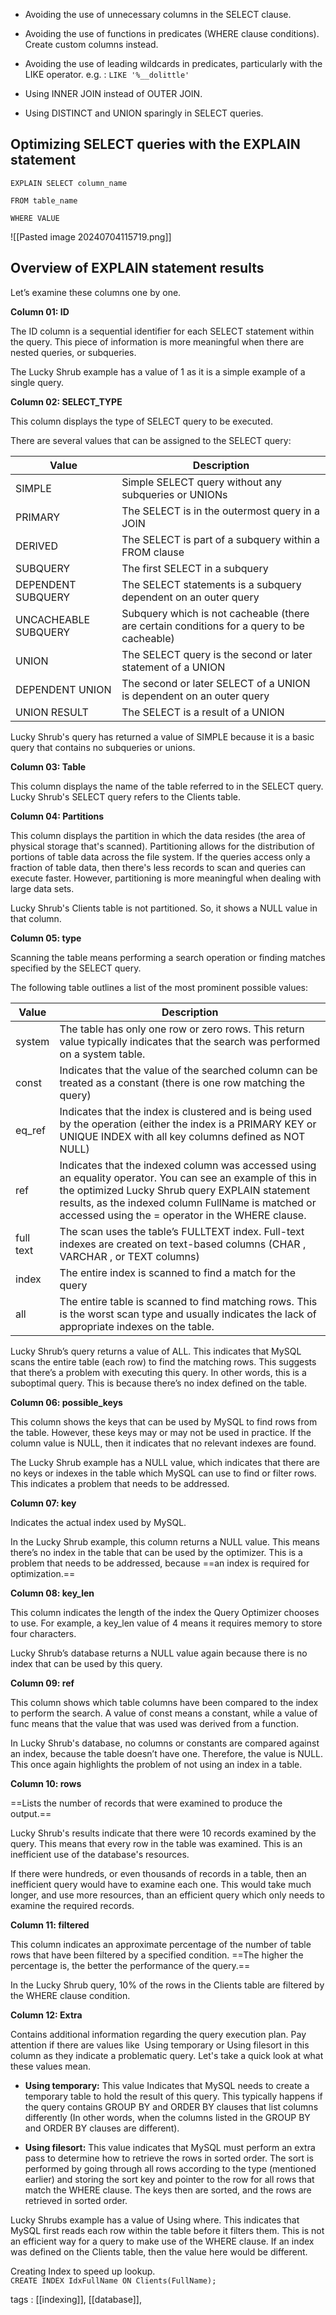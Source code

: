 - Avoiding the use of unnecessary columns in the SELECT clause.
    
- Avoiding the use of functions in predicates (WHERE clause conditions). Create custom columns instead.
    
- Avoiding the use of leading wildcards in predicates, particularly with the LIKE operator.
    e.g. : `LIKE '%__dolittle'`
- Using INNER JOIN instead of OUTER JOIN.
    
- Using DISTINCT and UNION sparingly in SELECT queries.

## **Optimizing SELECT queries with the EXPLAIN statement**

```
EXPLAIN SELECT column_name 

FROM table_name 

WHERE VALUE
```


![[Pasted image 20240704115719.png]]

## **Overview of EXPLAIN statement results**

Let’s examine these columns one by one.

**Column 01: ID**

The ID column is a sequential identifier for each SELECT statement within the query. This piece of information is more meaningful when there are nested queries, or subqueries.

The Lucky Shrub example has a value of 1 as it is a simple example of a single query.

**Column 02: SELECT_TYPE**

This column displays the type of SELECT query to be executed.

There are several values that can be assigned to the SELECT query:

|Value|Description|
|---|---|
|SIMPLE|Simple SELECT query without any subqueries or UNIONs|
|PRIMARY|The SELECT is in the outermost query in a JOIN|
|DERIVED|The SELECT is part of a subquery within a FROM clause|
|SUBQUERY|The first SELECT in a subquery|
|DEPENDENT SUBQUERY|The SELECT statements is a subquery dependent on an outer query|
|UNCACHEABLE SUBQUERY|Subquery which is not cacheable (there are certain conditions for a query to be cacheable)|
|UNION|The SELECT query is the second or later statement of a UNION|
|DEPENDENT UNION|The second or later SELECT of a UNION is dependent on an outer query|
|UNION RESULT|The SELECT is a result of a UNION|

Lucky Shrub's query has returned a value of SIMPLE because it is a basic query that contains no subqueries or unions.

**Column 03: Table**

This column displays the name of the table referred to in the SELECT query. Lucky Shrub's SELECT query refers to the Clients table.

**Column 04: Partitions**

This column displays the partition in which the data resides (the area of physical storage that's scanned). Partitioning allows for the distribution of portions of table data across the file system. If the queries access only a fraction of table data, then there's less records to scan and queries can execute faster. However, partitioning is more meaningful when dealing with large data sets.

Lucky Shrub's Clients table is not partitioned. So, it shows a NULL value in that column.

**Column 05: type**

Scanning the table means performing a search operation or finding matches specified by the SELECT query.

The following table outlines a list of the most prominent possible values:

|Value|Description|
|---|---|
|system|The table has only one row or zero rows. This return value typically indicates that the search was performed on a system table.|
|const|Indicates that the value of the searched column can be treated as a constant (there is one row matching the query)|
|eq_ref|Indicates that the index is clustered and is being used by the operation (either the index is a PRIMARY KEY or UNIQUE INDEX with all key columns defined as NOT NULL)|
|ref|Indicates that the indexed column was accessed using an equality operator. You can see an example of this in the optimized Lucky Shrub query EXPLAIN statement results, as the indexed column FullName is matched or accessed using the = operator in the WHERE clause.|
|full text|The scan uses the table’s FULLTEXT index. Full-text indexes are created on text-based columns (CHAR , VARCHAR , or TEXT columns)|
|index|The entire index is scanned to find a match for the query|
|all|The entire table is scanned to find matching rows. This is the worst scan type and usually indicates the lack of appropriate indexes on the table.|

Lucky Shrub’s query returns a value of ALL. This indicates that MySQL scans the entire table (each row) to find the matching rows. This suggests that there’s a problem with executing this query. In other words, this is a suboptimal query. This is because there’s no index defined on the table.

**Column 06: possible_keys**

This column shows the keys that can be used by MySQL to find rows from the table. However, these keys may or may not be used in practice. If the column value is NULL, then it indicates that no relevant indexes are found.

The Lucky Shrub example has a NULL value, which indicates that there are no keys or indexes in the table which MySQL can use to find or filter rows. This indicates a problem that needs to be addressed.

**Column 07: key**

Indicates the actual index used by MySQL.

In the Lucky Shrub example, this column returns a NULL value. This means there’s no index in the table that can be used by the optimizer. This is a problem that needs to be addressed, because ==an index is required for optimization.==

**Column 08: key_len**

This column indicates the length of the index the Query Optimizer chooses to use. For example, a key_len value of 4 means it requires memory to store four characters.

Lucky Shrub’s database returns a NULL value again because there is no index that can be used by this query.

**Column 09: ref**

This column shows which table columns have been compared to the index to perform the search. A value of const means a constant, while a value of func means that the value that was used was derived from a function.

In Lucky Shrub's database, no columns or constants are compared against an index, because the table doesn’t have one. Therefore, the value is NULL. This once again highlights the problem of not using an index in a table.

**Column 10: rows**

==Lists the number of records that were examined to produce the output.==

Lucky Shrub's results indicate that there were 10 records examined by the query. This means that every row in the table was examined. This is an inefficient use of the database's resources.

If there were hundreds, or even thousands of records in a table, then an inefficient query would have to examine each one. This would take much longer, and use more resources, than an efficient query which only needs to examine the required records.

**Column 11: filtered**

This column indicates an approximate percentage of the number of table rows that have been filtered by a specified condition. ==The higher the percentage is, the better the performance of the query.==

In the Lucky Shrub query, 10% of the rows in the Clients table are filtered by the WHERE clause condition.

**Column 12: Extra**

Contains additional information regarding the query execution plan. Pay attention if there are values like  Using temporary or Using filesort in this column as they indicate a problematic query. Let's take a quick look at what these values mean.

- **Using temporary:** This value Indicates that MySQL needs to create a temporary table to hold the result of this query. This typically happens if the query contains GROUP BY and ORDER BY clauses that list columns differently (In other words, when the columns listed in the GROUP BY and ORDER BY clauses are different).
    
- **Using filesort:** This value indicates that MySQL must perform an extra pass to determine how to retrieve the rows in sorted order. The sort is performed by going through all rows according to the type (mentioned earlier) and storing the sort key and pointer to the row for all rows that match the WHERE clause. The keys then are sorted, and the rows are retrieved in sorted order.
    

Lucky Shrubs example has a value of Using where. This indicates that MySQL first reads each row within the table before it filters them. This is not an efficient way for a query to make use of the WHERE clause. If an index was defined on the Clients table, then the value here would be different.

Creating Index to speed up lookup.
	`CREATE INDEX IdxFullName ON Clients(FullName);`

tags : [[indexing]], [[database]], 
